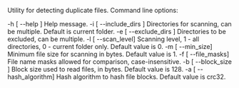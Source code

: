 Utility for detecting duplicate files. Command line options:
-h [ --help ]Help message.-i [ --include_dirs ]Directories for scanning, can be multiple. Default is current folder.-e [ --exclude_dirs ]Directories to be excluded, can be multiple.-l [ --scan_level]Scanning level, 1 - all directories, 0 - current folder only. Default value is 0.-m [ --min_size]Minimum file size for scanning in bytes. Default value is 1.-f [ --file_masks]File name masks allowed for comparison, case-insensitive.-b [ --block_size ]Block size used to read files, in bytes. Default value is 128.-a [ --hash_algorithm]Hash algorithm to hash file blocks. Default value is crc32.
